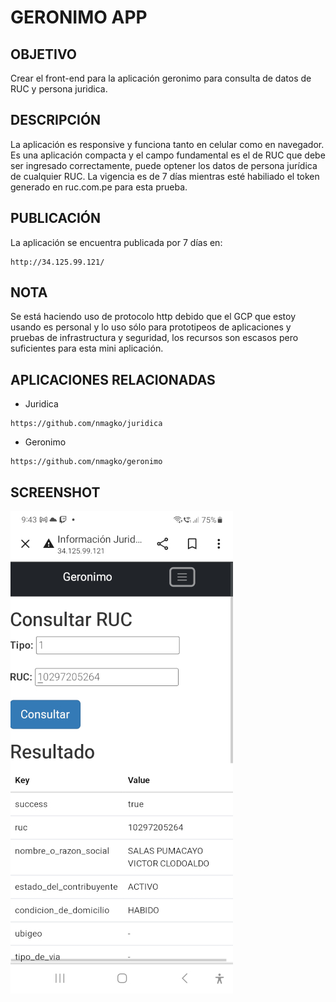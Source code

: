 # GERONIMO APP

## OBJETIVO

Crear el front-end para la aplicación geronimo para consulta de datos de
RUC y persona juridica.

## DESCRIPCIÓN

La aplicación es responsive y funciona tanto en celular como en
navegador. Es una aplicación compacta y el campo fundamental es el de
RUC que debe ser ingresado correctamente, puede optener los datos de
persona jurídica de cualquier RUC. La vigencia es de 7 días mientras
esté habiliado el token generado en ruc.com.pe para esta prueba.

## PUBLICACIÓN

La aplicación se encuentra publicada por 7 días en:

```
http://34.125.99.121/
```

## NOTA

Se está haciendo uso de protocolo http debido que el GCP que estoy
usando es personal y lo uso sólo para prototipeos de aplicaciones y
pruebas de infrastructura y seguridad, los recursos son escasos pero
suficientes para esta mini aplicación.

## APLICACIONES RELACIONADAS

- Juridica

```
https://github.com/nmagko/juridica
```

- Geronimo

```
https://github.com/nmagko/geronimo
```

## SCREENSHOT

![Screenshot](geronimoapp.png)
